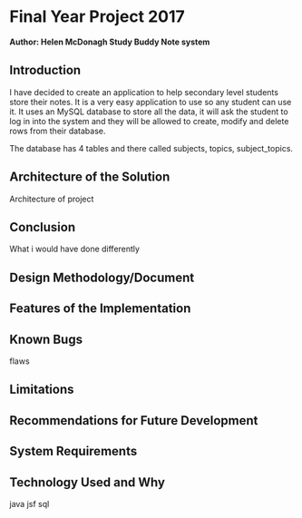 # Final Year Project 2017
**Author:  Helen McDonagh   Study Buddy Note system**
## Introduction
I have decided to create an application to help secondary level students store their notes. It is a very easy application to use so any student can use it. It uses an MySQL database to store all the data, it will ask the student to log in into the system and they will be allowed to create, modify and delete rows from their database. 

The database has 4 tables and there called subjects, topics, subject_topics. 

## Architecture of the Solution
Architecture of project

## Conclusion
What i would have done differently

## Design Methodology/Document


## Features of the Implementation


## Known Bugs 
flaws

## Limitations


## Recommendations for Future Development
 

## System Requirements


## Technology Used and Why
java
jsf
sql

